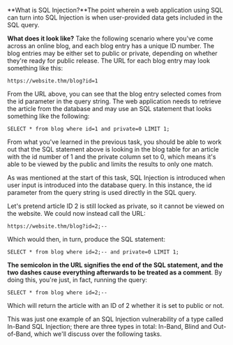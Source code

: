 **What is SQL Injection?**The point wherein a web application using SQL can turn into SQL Injection is when user-provided data gets included in the SQL query.

**What does it look like?**
Take the following scenario where you've come across an online blog, and each blog entry has a unique ID number. The blog entries may be either set to public or private, depending on whether they're ready for public release. The URL for each blog entry may look something like this:

`https://website.thm/blog?id=1`

From the URL above, you can see that the blog entry selected comes from the id parameter in the query string. The web application needs to retrieve the article from the database and may use an SQL statement that looks something like the following:

`SELECT * from blog where id=1 and private=0 LIMIT 1;`

From what you've learned in the previous task, you should be able to work out that the SQL statement above is looking in the blog table for an article with the id number of 1 and the private column set to 0, which means it's able to be viewed by the public and limits the results to only one match.

As was mentioned at the start of this task, SQL Injection is introduced when user input is introduced into the database query. In this instance, the id parameter from the query string is used directly in the SQL query.

Let's pretend article ID 2 is still locked as private, so it cannot be viewed on the website. We could now instead call the URL:
 
`https://website.thm/blog?id=2;--`

Which would then, in turn, produce the SQL statement:

`SELECT * from blog where id=2;-- and private=0 LIMIT 1;`

**The semicolon in the URL signifies the end of the SQL statement, and the two dashes cause everything afterwards to be treated as a comment**. By doing this, you're just, in fact, running the query:

`SELECT * from blog where id=2;--`

Which will return the article with an ID of 2 whether it is set to public or not.

This was just one example of an SQL Injection vulnerability of a type called In-Band SQL Injection; there are three types in total: In-Band, Blind and Out-of-Band, which we'll discuss over the following tasks.